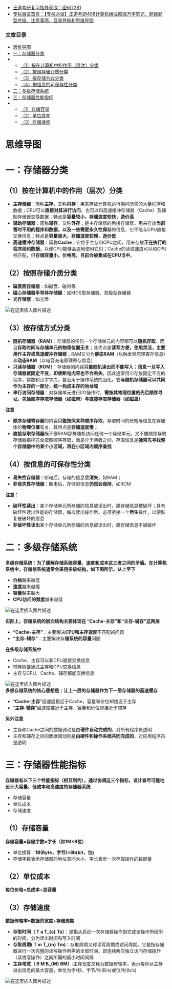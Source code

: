  

- [王道考研复习指导获取：密码7281](https://url18.ctfile.com/f/22722418-803125355-edf378?p=7281)
- [专栏目录首页：【专栏必读】王道考研408计算机组成原理万字笔记、题目题型总结、注意事项、目录导航和思维导图](https://zhangxing-tech.blog.csdn.net/article/details/120664162?spm=1001.2014.3001.5502)

### 文章目录

- [思维导图](#_5)
- [一：存储器分类](#_9)
- - [（1）按在计算机中的作用（层次）分类](#1_10)
  - [（2）按照存储介质分类](#2_17)
  - [（3）按存储方式分类](#3_26)
  - [（4）按信息的可保存性分类](#4_39)
- [二：多级存储系统](#_51)
- [三：存储器性能指标](#_88)
- - [（1）存储容量](#1_96)
  - [（2）单位成本](#2_103)
  - [（3）存储速度](#3_106)

# 思维导图

# 一：存储器分类

## （1）按在计算机中的作用（层次）分类

- **主存储器**：简称**主存**，又称**内存**；用来存放计算机运行期间所需的大量程序和数据；CPU可以**直接对其进行访问**，也可以和高速缓冲存储器（Cache）及辅助存储器交换数据；特点是**容量较小，存储速度较快，造价高**
- **辅助存储器**：简称**辅存**，又称**外存**；是主存储器的后援存储器，用来存放**当前暂时不用的程序和数据，以及一些需要永久性保存**的信息，它不能与CPU直接交换信息；特点是**容量极大，存储速度较慢，造价低**
- **高速缓冲存储器**：简称**Cache**；它位于主存和CPU之间，用来存放**正在执行的程序段和数据**，以便CPU能够高速地使用它们；Cache的读取速度可以和CPU相匹配，但**存储容量小，价格高，目前会被集成在CPU当中**。

## （2）按照存储介质分类

- **磁表面存储器**：如磁盘、磁带等
- **磁心存储器半导体存储器**：如MOS型存储器、双极型存储器
- **光存储器**：如光盘

![在这里插入图片描述](https://ziquyun.com/main/csdn/img?url=https%3A%2F%2Fimg-blog.csdnimg.cn%2Fbc57b9d9362f40a78b498dda8d03836e.png%3Fx-oss-process%3Dimage%2Fwatermark%2Ctype_ZmFuZ3poZW5naGVpdGk%2Cshadow_10%2Ctext_aHR0cHM6Ly9ibG9nLmNzZG4ubmV0L3FxXzM5MTgzMDM0%2Csize_16%2Ccolor_FFFFFF%2Ct_70&rfUrl=https%3A%2F%2Fzhangxing-tech.blog.csdn.net%2Farticle%2Fdetails%2F119715863)

## （3）按存储方式分类

- **随机存储器（RAM）**：存储器的任何一个存储单元的内容都可以**随机存取**，而且**存取时间与存储单元的物理位置无关**；其优点是**读写方便，使用灵活，主要用作主存或高速缓冲存储器**；RAM又分为**静态RAM**（以触发器原理寄存信息）和**动态RAM**（以电容充电原理寄存信息）
- **只读存储器（ROM）**：存储器的内容**只能随机读出而不能写入**；**信息一旦写入存储器就固定不变，即使断电内容也不会丢失**。因此通常用它存放固定不变的程序，常数和汉字字库，甚至用于操作系统的固化。**它与随机存储器可以共同作为主存的一部分，统一构成主存的地址域**
- **串行访问存储器**：对存储单元进行I/O操作时，**需按其物理位置的先后顺序寻址，包括顺序存取存储器（如磁带）与直接存取存储器（如磁盘）**

**注意**

- **顺序存储寄存器**的内容**只能按照某种顺序存取**，存取时间的长短与信息在存储体的**物理位置**有关，其特点是**存储速度慢；**
- **直接存取存储器**既不像RAM那样随机访问任何一个存储单元，又不像顺序存取存储器那样完全按照顺序存取，而是介于两者之间，存取信息是**通常先寻找整个存储器中的某个小区域，再在小区域内顺序查找**

## （4）按信息的可保存性分类

- **易失性存储器**：断电后，存储的信息**会消失**，如RAM；
- **非易失性存储器**：断电后，存储的信息**仍然会保持**，如ROM

**注意：**

- **破坏性读出**：某个存储单元所存储的信息被读出时，原存储信息被破坏；具有破坏性读出性能的存储器，每次读出操作后，必须紧接一个**再生**操作，以便恢复被破坏的信息
- **非破坏性读出**某个存储单元所存储的信息被读出时，原存储信息不被破坏

# 二：多级存储系统

**多级存储系统：为了缓解存储系统容量、速度和成本这三者之间的矛盾。在计算机系统中，存储器系统通常会采用多级结构，如下图所示，从上至下**

- **价格**越来越低
- **速度**越来越慢
- **容量**越来越大
- **CPU访问的频度**越来越低

![在这里插入图片描述](https://ziquyun.com/main/csdn/img?url=https%3A%2F%2Fimg-blog.csdnimg.cn%2Fa81c06b7236140888abd37906391c3f3.png%3Fx-oss-process%3Dimage%2Fwatermark%2Ctype_ZmFuZ3poZW5naGVpdGk%2Cshadow_10%2Ctext_aHR0cHM6Ly9ibG9nLmNzZG4ubmV0L3FxXzM5MTgzMDM0%2Csize_16%2Ccolor_FFFFFF%2Ct_70&rfUrl=https%3A%2F%2Fzhangxing-tech.blog.csdn.net%2Farticle%2Fdetails%2F119715863)

**实际上，存储系统的层次结构主要体现在 “Cache-主存”和“主存-辅存”这两层**

- **“Cache-主存”**：主要解决**CPU和主存速度**不匹配的问题
- **“主存-辅存”**：主要解决存**储系统的容量**问题

**在多级存储系统中**

- Cache、主存可以和CPU直接交换信息
- 辅存则要通过主存和CPU交换信息
- 主存与CPU、Cache、辅存都能交换信息

![在这里插入图片描述](https://ziquyun.com/main/csdn/img?url=https%3A%2F%2Fimg-blog.csdnimg.cn%2F370a7c2397534f5ba9ee02e8f49668b7.png&rfUrl=https%3A%2F%2Fzhangxing-tech.blog.csdn.net%2Farticle%2Fdetails%2F119715863)  
**多级存储系统的核心思想是：让上一层的存储器作为下一层存储器的高速缓存**

- “**Cache-主存**”层速度接近于Cache，容量和价位却接近于主存
- “**主存-辅存**”层速度接近于主存，容量和价位却接近于辅存

**另外注意**

- 主存和Cache之间的数据调动是由**硬件自动完成的**，对所有程序员透明
- 主存和辅存之间的数据调动则是**由硬件和操作系统共同完成的**，对应用程序员是透明

# 三：存储器性能指标

**存储器有以下三个性能指标（相互制约），通过协调这三个指标，设计者尽可能地设计大容量、低成本和高速度的存储器系统**

- 存储容量
- 单位成本
- 存储速度

## （1）存储容量

**存储容量=存储字数×字长（如1M×8位）**

- 单位换算：**1B\(Byte，字节\)=8b\(bit，位\)**
- 存储字数表示存储器的地址空间大小，字长表示一次存取操作的数据量

## （2）单位成本

**每位价格=总成本÷总容量**

## （3）存储速度

**数据传输率=数据的宽度÷存储周期**

- **存取时间（ T a T\_\{a\} Ta​）**：是指从启动一次存储器操作到完成该操作所经历的时间，分为读出时间和写入时间
- **存取周期\( T m T\_\{m\} Tm​\)**：存取周期又称读写周期或访问周期。它是指存储器进行一次完整的读写操作所需的全部时间，即连续两次独立访问存储操作（读或写操作）之间所需的最小时间间隔
- **主存带宽（ B M B\_\{M\} BM​）**:主存宽度又称为数据传输率，表示每秒从主存进出信息的最大容量，单位为字/秒，字节/秒\(B/s\)或位/秒\(b/s\)

![在这里插入图片描述](https://ziquyun.com/main/csdn/img?url=https%3A%2F%2Fimg-blog.csdnimg.cn%2F015a49932b22414f8170fc657fb1f268.png%3Fx-oss-process%3Dimage%2Fwatermark%2Ctype_ZmFuZ3poZW5naGVpdGk%2Cshadow_10%2Ctext_aHR0cHM6Ly9ibG9nLmNzZG4ubmV0L3FxXzM5MTgzMDM0%2Csize_16%2Ccolor_FFFFFF%2Ct_70&rfUrl=https%3A%2F%2Fzhangxing-tech.blog.csdn.net%2Farticle%2Fdetails%2F119715863)